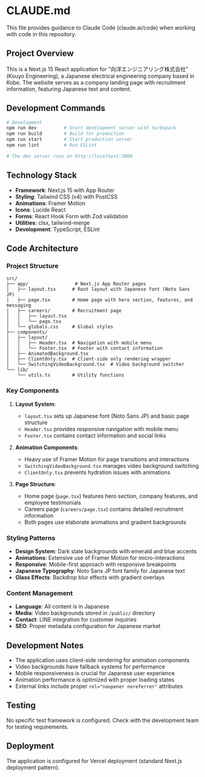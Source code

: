 # CLAUDE.md

This file provides guidance to Claude Code (claude.ai/code) when working with code in this repository.

## Project Overview

This is a Next.js 15 React application for "向洋エンジニアリング株式会社" (Kouyo Engineering), a Japanese electrical engineering company based in Kobe. The website serves as a company landing page with recruitment information, featuring Japanese text and content.

## Development Commands

```bash
# Development
npm run dev          # Start development server with turbopack
npm run build        # Build for production
npm run start        # Start production server
npm run lint         # Run ESLint

# The dev server runs on http://localhost:3000
```

## Technology Stack

- **Framework**: Next.js 15 with App Router
- **Styling**: Tailwind CSS (v4) with PostCSS
- **Animations**: Framer Motion
- **Icons**: Lucide React
- **Forms**: React Hook Form with Zod validation
- **Utilities**: clsx, tailwind-merge
- **Development**: TypeScript, ESLint

## Code Architecture

### Project Structure
```
src/
├── app/                 # Next.js App Router pages
│   ├── layout.tsx      # Root layout with Japanese font (Noto Sans JP)
│   ├── page.tsx        # Home page with hero section, features, and messaging
│   ├── careers/        # Recruitment page
│   │   ├── layout.tsx
│   │   └── page.tsx
│   └── globals.css     # Global styles
├── components/
│   ├── layout/
│   │   ├── Header.tsx  # Navigation with mobile menu
│   │   └── Footer.tsx  # Footer with contact information
│   ├── AnimatedBackground.tsx
│   ├── ClientOnly.tsx  # Client-side only rendering wrapper
│   └── SwitchingVideoBackground.tsx  # Video background switcher
└── lib/
    └── utils.ts        # Utility functions
```

### Key Components

1. **Layout System**:
   - `layout.tsx` sets up Japanese font (Noto Sans JP) and basic page structure
   - `Header.tsx` provides responsive navigation with mobile menu
   - `Footer.tsx` contains contact information and social links

2. **Animation Components**:
   - Heavy use of Framer Motion for page transitions and interactions
   - `SwitchingVideoBackground.tsx` manages video background switching
   - `ClientOnly.tsx` prevents hydration issues with animations

3. **Page Structure**:
   - Home page (`page.tsx`) features hero section, company features, and employee testimonials
   - Careers page (`careers/page.tsx`) contains detailed recruitment information
   - Both pages use elaborate animations and gradient backgrounds

### Styling Patterns

- **Design System**: Dark slate backgrounds with emerald and blue accents
- **Animations**: Extensive use of Framer Motion for micro-interactions
- **Responsive**: Mobile-first approach with responsive breakpoints
- **Japanese Typography**: Noto Sans JP font family for Japanese text
- **Glass Effects**: Backdrop blur effects with gradient overlays

### Content Management

- **Language**: All content is in Japanese
- **Media**: Video backgrounds stored in `/public/` directory
- **Contact**: LINE integration for customer inquiries
- **SEO**: Proper metadata configuration for Japanese market

## Development Notes

- The application uses client-side rendering for animation components
- Video backgrounds have fallback systems for performance
- Mobile responsiveness is crucial for Japanese user experience
- Animation performance is optimized with proper loading states
- External links include proper `rel="noopener noreferrer"` attributes

## Testing

No specific test framework is configured. Check with the development team for testing requirements.

## Deployment

The application is configured for Vercel deployment (standard Next.js deployment pattern).